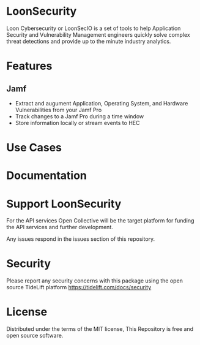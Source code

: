 # LoonSecurity

Loon Cybersecurity or LoonSecIO is a set of tools to help Application Security and Vulnerability Management engineers quickly solve complex threat detections and provide up to the minute industry analytics.

# Features

## Jamf
 - Extract and augument Application, Operating System, and Hardware Vulnerabilities from your Jamf Pro
 - Track changes to a Jamf Pro during a time window
 - Store information locally or stream events to HEC

# Use Cases

# Documentation

# Support LoonSecurity
For the API services Open Collective will be the target platform for funding the API services and further development. 

Any issues respond in the issues section of this repository.

 # Security

 Please report any security concerns with this package using the open source TideLift platform https://tidelift.com/docs/security

 # License

Distributed under the terms of the MIT license, This Repository is free and open source software.
